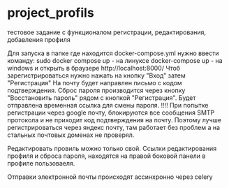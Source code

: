 # project_profils

тестовое задание с функционалом регистрации, редактирования, добавления профиля

Для запуска в папке где находится docker-compose.yml нужно ввести команду:
sudo docker compose up - на линуксе
docker-compose up - на windows
и открыть в браузере http://localhost:8000/
Чтоб зарегистрироваться нужно нажать на кнопку "Вход" затем "Регистрация"
На почту будет направлен письмо с кодом подтверждения. Сброс пароля производится через кнопку "Восстановить пароль"
рядом с кнопкой  "Регистрация". Будет отправлена временная ссылка для смены пароля.
!!!! При попытке регистрации через google почту, блокируются все сообщения SMTP протокола и не приходит код
подтверждения на почту. Поэтому лучше регистрироваться через яндекс почту, там работает без проблем а на стальных
почтовых доменах не проверял.

Редактировать провиль можно только свой. 
Ссылки редактирования профиля и сброса пароля,  находятся на правой боковой панели в профиле пользоваеля. 

Отправки электронной почты происходят ассинхронно через celery

